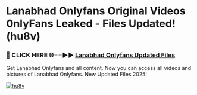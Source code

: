 # Lanabhad Onlyfans Original Videos 0nlyFans Leaked - Files Updated! (hu8v)

<h3>🔴 CLICK HERE 🌐==►► <a href="https://tinyurl.com/ehrbuxhb" rel="nofollow">Lanabhad Onlyfans Updated Files</a></h3>

Get Lanabhad Onlyfans and all content. Now you can access all videos and pictures of Lanabhad Onlyfans. New Updated Files 2025!

[![hu8v](https://i.imgur.com/lVYEuWS.gif)](https://tinyurl.com/ehrbuxhb)
